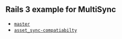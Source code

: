 ## Rails 3 example for MultiSync
- [`master`](/tree/master)
- [`asset_sync-compatiabilty`](/tree/asset_sync-compatibility)
